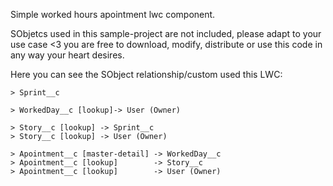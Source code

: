 Simple worked hours apointment lwc component.

SObjetcs used in this sample-project are not included, please adapt to your use case <3
you are free to download, modify, distribute or use this code in any way your heart desires.

Here you can see the SObject relationship/custom used this LWC:

    > Sprint__c

    > WorkedDay__c [lookup]-> User (Owner)

    > Story__c [lookup] -> Sprint__c
    > Story__c [lookup] -> User (Owner)

    > Apointment__c [master-detail] -> WorkedDay__c
    > Apointment__c [lookup]        -> Story__c
    > Apointment__c [lookup]        -> User (Owner)